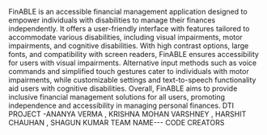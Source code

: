 FinABLE is an accessible financial management application designed to empower individuals with disabilities to manage their finances independently. It offers a user-friendly interface with features tailored to accommodate various disabilities, including visual impairments, motor impairments, and cognitive disabilities. With high contrast options, large fonts, and compatibility with screen readers, FinABLE ensures accessibility for users with visual impairments. Alternative input methods such as voice commands and simplified touch gestures cater to individuals with motor impairments, while customizable settings and text-to-speech functionality aid users with cognitive disabilities. Overall, FinABLE aims to provide inclusive financial management solutions for all users, promoting independence and accessibility in managing personal finances.
DTI PROJECT -ANANYA VERMA , KRISHNA MOHAN VARSHNEY , HARSHIT CHAUHAN , SHAGUN KUMAR
TEAM NAME--- CODE CREATORS
